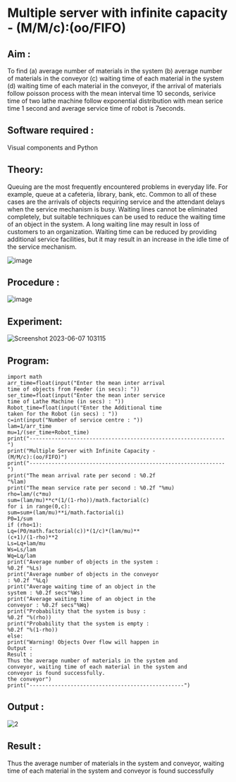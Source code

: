 # Multiple server with infinite capacity - (M/M/c):(oo/FIFO)
## Aim :
To find (a) average number of materials in the system (b) average number of materials in the conveyor (c) waiting time of each material in the system (d) waiting time of each material in the conveyor, if the arrival  of materials follow poisson process with the mean interval time 10 seconds, serivice time of two lathe machine follow exponential distribution with mean serice time 1 second and average service time of robot is 7seconds.

## Software required :
Visual components and Python

## Theory:
Queuing are the most frequently encountered problems in everyday life. For example, queue at a cafeteria, library, bank, etc. Common to all of these cases are the arrivals of objects requiring service and the attendant delays when the service mechanism is busy. Waiting lines cannot be eliminated completely, but suitable techniques can be used to reduce the waiting time of an object in the system. A long waiting line may result in loss of customers to an organization. Waiting time can be reduced by providing additional service facilities, but it may result in an increase in the idle time of the service mechanism.

![image](https://user-images.githubusercontent.com/103921593/203238035-1c8109bc-cbf2-4c77-baea-c5b682a752ef.png)

## Procedure :

![image](https://user-images.githubusercontent.com/103921593/203238265-176740b0-eae2-4772-90be-5449869ac9b0.png)

## Experiment:

![Screenshot 2023-06-07 103115](https://github.com/LokeshRajamani/Muttiple-capacity-with-infinite-capacity/assets/120544804/9215678e-92f4-46ee-b0db-e0f1d7f2ae60)

## Program:
```
import math
arr_time=float(input("Enter the mean inter arrival
time of objects from Feeder (in secs): "))
ser_time=float(input("Enter the mean inter service
time of Lathe Machine (in secs) : "))
Robot_time=float(input("Enter the Additional time
taken for the Robot (in secs) : "))
c=int(input("Number of service centre : "))
lam=1/arr_time
mu=1/(ser_time+Robot_time)
print("--------------------------------------------------------------")
print("Multiple Server with Infinite Capacity -
(M/M/c):(oo/FIFO)")
print("--------------------------------------------------------------")
print("The mean arrival rate per second : %0.2f
"%lam)
print("The mean service rate per second : %0.2f "%mu)
rho=lam/(c*mu)
sum=(lam/mu)**c*(1/(1-rho))/math.factorial(c)
for i in range(0,c):
sum=sum+(lam/mu)**i/math.factorial(i)
P0=1/sum
if (rho<1):
Lq=(P0/math.factorial(c))*(1/c)*(lam/mu)**
(c+1)/(1-rho)**2
Ls=Lq+lam/mu
Ws=Ls/lam
Wq=Lq/lam
print("Average number of objects in the system :
%0.2f "%Ls)
print("Average number of objects in the conveyor
: %0.2f "%Lq)
print("Average waiting time of an object in the
system : %0.2f secs"%Ws)
print("Average waiting time of an object in the
conveyor : %0.2f secs"%Wq)
print("Probability that the system is busy :
%0.2f "%(rho))
print("Probability that the system is empty :
%0.2f "%(1-rho))
else:
print("Warning! Objects Over flow will happen in
Output :
Result :
Thus the average number of materials in the system and
conveyor, waiting time of each material in the system and
conveyor is found successfully.
the conveyor")
print("-------------------------------------------------")
```
## Output :
![2](https://github.com/LokeshRajamani/Muttiple-capacity-with-infinite-capacity/assets/120544804/c4f60336-3734-4cf4-849b-6ca8d23c4ee0)

## Result : 
Thus the average number of materials in the system and
conveyor, waiting time of each material in the system and
conveyor is found successfully
